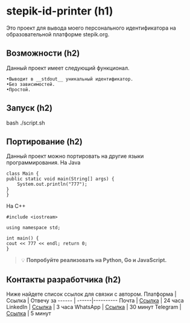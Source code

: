 # __stepik-id-printer (h1)__
Это проект для вывода моего персонального идентификатора на образовательной платформе stepik.org.
## __Возможности (h2)__
Данный проект имеет следующий функционал.
 
    •Выводит в __stdout__ уникальный идентификатор. 
    •Без зависимостей.
    •Простой.

## __Запуск (h2)__
bash ./script.sh
## __Портирование (h2)__
Данный проект можно портировать на другие языки программирования.
Ha Java
```
class Main {
public static void main(String[] args) { 
    System.out.println("777");
}
}
```
Ha C++
```
#include <iostream>

using namespace std;

int main() {
cout << 777 << endl; return 0;
}
```
> 💡 __Попробуйте реализовать на Python, Go и JavaScript.__ 
## __Контакты разработчика (h2)__
Ниже найдете список ссылок для связки с автором.
Платформа | Ссылка | Отвечу за
------ | ------|----------
Почта      | [Ссылка](https://hexlet.io)     | 24 часа
LinkedIn      |   [Ссылка](https://hexlet.io)    | З часа
WhatsApp      |   [Ссылка](https://hexlet.io)    | 30 минут 
Telegram      |   [Ссылка](https://hexlet.io)    | 5 минут

